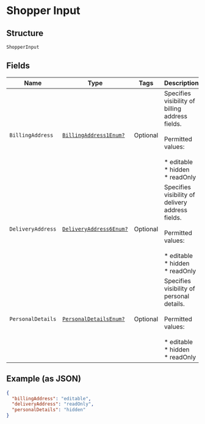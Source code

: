 
# Shopper Input

## Structure

`ShopperInput`

## Fields

| Name | Type | Tags | Description |
|  --- | --- | --- | --- |
| `BillingAddress` | [`BillingAddress1Enum?`](../../doc/models/billing-address-1-enum.md) | Optional | Specifies visibility of billing address fields.<br><br>Permitted values:<br><br>* editable<br>* hidden<br>* readOnly |
| `DeliveryAddress` | [`DeliveryAddress6Enum?`](../../doc/models/delivery-address-6-enum.md) | Optional | Specifies visibility of delivery address fields.<br><br>Permitted values:<br><br>* editable<br>* hidden<br>* readOnly |
| `PersonalDetails` | [`PersonalDetailsEnum?`](../../doc/models/personal-details-enum.md) | Optional | Specifies visibility of personal details.<br><br>Permitted values:<br><br>* editable<br>* hidden<br>* readOnly |

## Example (as JSON)

```json
{
  "billingAddress": "editable",
  "deliveryAddress": "readOnly",
  "personalDetails": "hidden"
}
```

